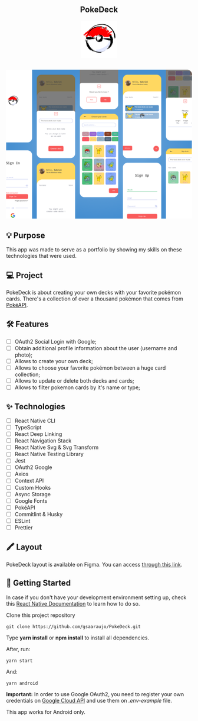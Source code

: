 <div align="center">

## PokeDeck

![alt PokeDeck](.github/logo.png)

</div>

##

![alt PokeDeck](.github/poke_cover.png)

## 💡 Purpose

This app was made to serve as a portfolio by showing my skills on these technologies that were used.

## 💻 Project

PokeDeck is about creating your own decks with your favorite pokémon cards. There's a collection of over a thousand pokémon that comes from [PokéAPI](https://pokeapi.co).

## 🛠️ Features

- [ ] OAuth2 Social Login with Google;
- [ ] Obtain additional profile information about the user (username and photo);
- [ ] Allows to create your own deck;
- [ ] Allows to choose your favorite pokémon between a huge card collection;
- [ ] Allows to update or delete both decks and cards;
- [ ] Allows to filter pokemon cards by it's name or type;

## ✨ Technologies

- [ ] React Native CLI
- [ ] TypeScript
- [ ] React Deep Linking
- [ ] React Navigation Stack
- [ ] React Native Svg & Svg Transform
- [ ] React Native Testing Library
- [ ] Jest
- [ ] OAuth2 Google
- [ ] Axios
- [ ] Context API
- [ ] Custom Hooks
- [ ] Async Storage
- [ ] Google Fonts
- [ ] PokéAPI
- [ ] Commitlint & Husky
- [ ] ESLint
- [ ] Prettier

## 🖍️ Layout

PokeDeck layout is available on Figma. You can access [through this link](https://www.figma.com/file/rqnLaSXESTIiYBta5Wdf6f/PokeDeck?node-id=0%3A1).

## 🚩 Getting Started

In case if you don't have your development environment setting up, check this [React Native Documentation](https://reactnative.dev/docs/environment-setup) to learn how to do so.

Clone this project repository

```
git clone https://github.com/gsaaraujo/PokeDeck.git
```

Type **yarn install** or **npm install** to install all dependencies.

After, run:

```
yarn start
```

And:

```
yarn android
```

**Important:** In order to use Google OAuth2, you need to register your own credentials on [Google Cloud API](https://console.cloud.google.com/apis/credentials?folder=&organizationId=&project=seismic-fx-321400) and use them on _.env-example_ file.

This app works for Android only.
